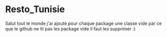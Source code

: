 Resto_Tunisie
=============
Salut tout le monde j'ai ajouté pour chaque package une classe vide par ce que le github ne lit pas les package vide 
il faut les supprimer :)
